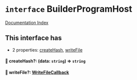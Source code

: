 # `interface` BuilderProgramHost

[Documentation Index](../README.md)

## This interface has

- 2 properties:
[createHash](#-createhash-data-string--string),
[writeFile](#-writefile-writefilecallback)


#### 📄 createHash?: (data: `string`) => `string`



#### 📄 writeFile?: [WriteFileCallback](../type.WriteFileCallback/README.md)



